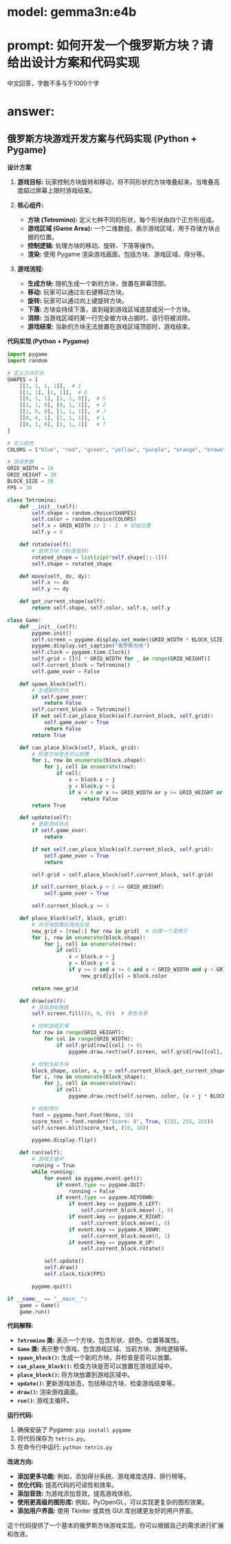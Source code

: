 # model: gemma3n:e4b
# prompt: 如何开发一个俄罗斯方块？请给出设计方案和代码实现
中文回答，字数不多与于1000个字
# answer: 
 ## 俄罗斯方块游戏开发方案与代码实现 (Python + Pygame)

**设计方案**

1.  **游戏目标:** 玩家控制方块旋转和移动，将不同形状的方块堆叠起来，当堆叠高度超过屏幕上限时游戏结束。

2.  **核心组件:**
    *   **方块 (Tetromino):**  定义七种不同的形状，每个形状由四个正方形组成。
    *   **游戏区域 (Game Area):**  一个二维数组，表示游戏区域，用于存储方块占据的位置。
    *   **控制逻辑:**  处理方块的移动、旋转、下落等操作。
    *   **渲染:**  使用 Pygame 渲染游戏画面，包括方块、游戏区域、得分等。

3.  **游戏流程:**
    *   **生成方块:**  随机生成一个新的方块，放置在屏幕顶部。
    *   **移动:**  玩家可以通过左右键移动方块。
    *   **旋转:**  玩家可以通过向上键旋转方块。
    *   **下落:**  方块会持续下落，直到碰到游戏区域底部或另一个方块。
    *   **消除:**  当游戏区域的某一行完全被方块占据时，该行将被消除。
    *   **游戏结束:**  当新的方块无法放置在游戏区域顶部时，游戏结束。

**代码实现 (Python + Pygame)**

```python
import pygame
import random

# 定义方块形状
SHAPES = [
    [[1, 1, 1, 1]],  # I
    [[1, 1], [1, 1]],  # O
    [[0, 1, 1], [1, 1, 0]],  # S
    [[1, 1, 0], [0, 1, 1]],  # Z
    [[1, 0, 0], [1, 1, 1]],  # J
    [[0, 0, 1], [1, 1, 1]],  # L
    [[0, 1, 0], [1, 1, 1]]   # T
]

# 定义颜色
COLORS = ["blue", "red", "green", "yellow", "purple", "orange", "brown"]

# 游戏参数
GRID_WIDTH = 10
GRID_HEIGHT = 20
BLOCK_SIZE = 30
FPS = 30

class Tetromino:
    def __init__(self):
        self.shape = random.choice(SHAPES)
        self.color = random.choice(COLORS)
        self.x = GRID_WIDTH // 2 - 2  # 初始位置
        self.y = 0

    def rotate(self):
        # 旋转方块 (90度旋转)
        rotated_shape = list(zip(*self.shape[::-1]))
        self.shape = rotated_shape

    def move(self, dx, dy):
        self.x += dx
        self.y += dy

    def get_current_shape(self):
        return self.shape, self.color, self.x, self.y

class Game:
    def __init__(self):
        pygame.init()
        self.screen = pygame.display.set_mode((GRID_WIDTH * BLOCK_SIZE, GRID_HEIGHT * BLOCK_SIZE))
        pygame.display.set_caption("俄罗斯方块")
        self.clock = pygame.time.Clock()
        self.grid = [[0] * GRID_WIDTH for _ in range(GRID_HEIGHT)]
        self.current_block = Tetromino()
        self.game_over = False

    def spawn_block(self):
        # 生成新的方块
        if self.game_over:
            return False
        self.current_block = Tetromino()
        if not self.can_place_block(self.current_block, self.grid):
            self.game_over = True
            return False
        return True

    def can_place_block(self, block, grid):
        # 检查方块是否可以放置
        for i, row in enumerate(block.shape):
            for j, cell in enumerate(row):
                if cell:
                    x = block.x + j
                    y = block.y + i
                    if x < 0 or x >= GRID_WIDTH or y >= GRID_HEIGHT or grid[y][x] != 0:
                        return False
        return True

    def update(self):
        # 更新游戏状态
        if self.game_over:
            return

        if not self.can_place_block(self.current_block, self.grid):
            self.game_over = True
            return

        self.grid = self.place_block(self.current_block, self.grid)

        if self.current_block.y + 1 >= GRID_HEIGHT:
            self.game_over = True

        self.current_block.y += 1

    def place_block(self, block, grid):
        # 将方块放置到游戏区域
        new_grid = [row[:] for row in grid]  # 创建一个深拷贝
        for i, row in enumerate(block.shape):
            for j, cell in enumerate(row):
                if cell:
                    x = block.x + j
                    y = block.y + i
                    if y >= 0 and x >= 0 and x < GRID_WIDTH and y < GRID_HEIGHT:
                        new_grid[y][x] = block.color

        return new_grid

    def draw(self):
        # 渲染游戏画面
        self.screen.fill((0, 0, 0))  # 黑色背景

        # 绘制游戏区域
        for row in range(GRID_HEIGHT):
            for col in range(GRID_WIDTH):
                if self.grid[row][col] != 0:
                    pygame.draw.rect(self.screen, self.grid[row][col], (col * BLOCK_SIZE, row * BLOCK_SIZE, BLOCK_SIZE, BLOCK_SIZE))

        # 绘制当前方块
        block_shape, color, x, y = self.current_block.get_current_shape()
        for i, row in enumerate(block_shape):
            for j, cell in enumerate(row):
                if cell:
                    pygame.draw.rect(self.screen, color, (x + j * BLOCK_SIZE, y + i * BLOCK_SIZE, BLOCK_SIZE, BLOCK_SIZE))

        # 绘制得分
        font = pygame.font.Font(None, 36)
        score_text = font.render("Score: 0", True, (255, 255, 255))
        self.screen.blit(score_text, (10, 10))

        pygame.display.flip()

    def run(self):
        # 游戏主循环
        running = True
        while running:
            for event in pygame.event.get():
                if event.type == pygame.QUIT:
                    running = False
                if event.type == pygame.KEYDOWN:
                    if event.key == pygame.K_LEFT:
                        self.current_block.move(-1, 0)
                    if event.key == pygame.K_RIGHT:
                        self.current_block.move(1, 0)
                    if event.key == pygame.K_DOWN:
                        self.current_block.move(0, 1)
                    if event.key == pygame.K_UP:
                        self.current_block.rotate()

            self.update()
            self.draw()
            self.clock.tick(FPS)

        pygame.quit()

if __name__ == "__main__":
    game = Game()
    game.run()
```

**代码解释:**

*   **`Tetromino` 类:**  表示一个方块，包含形状、颜色、位置等属性。
*   **`Game` 类:**  表示整个游戏，包含游戏区域、当前方块、游戏逻辑等。
*   **`spawn_block()`:**  生成一个新的方块，并检查是否可以放置。
*   **`can_place_block()`:**  检查方块是否可以放置在游戏区域中。
*   **`place_block()`:**  将方块放置到游戏区域中。
*   **`update()`:**  更新游戏状态，包括移动方块、检查游戏结束等。
*   **`draw()`:**  渲染游戏画面。
*   **`run()`:**  游戏主循环。

**运行代码:**

1.  确保安装了 Pygame: `pip install pygame`
2.  将代码保存为 `tetris.py`。
3.  在命令行中运行: `python tetris.py`

**改进方向:**

*   **添加更多功能:**  例如，添加得分系统、游戏难度选择、排行榜等。
*   **优化代码:**  提高代码的可读性和效率。
*   **添加音效:**  为游戏添加音效，提高游戏体验。
*   **使用更高级的图形库:**  例如，PyOpenGL，可以实现更复杂的图形效果。
*   **添加用户界面:** 使用 Tkinter 或其他 GUI 库创建更友好的用户界面。

这个代码提供了一个基本的俄罗斯方块游戏实现。你可以根据自己的需求进行扩展和改进。
